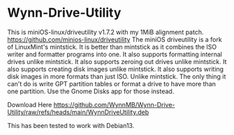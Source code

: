 # Wynn-Drive-Utility
This is miniOS-linux/driveutility v1.7.2 with my 1MiB alignment patch.
https://github.com/minios-linux/driveutility
The miniOS driveutility is a fork of LinuxMint's mintstick.
It is better than mintstick as it combines the ISO writer and formatter programs into one.
It also supports formatting internal drives unlike mintstick.
It also supports zeroing out drives unlike mintstick.
It also supports creating disk images unlike mintstick.
It also supports writing disk images in more formats than just ISO. Unlike mintstick.
The only thing it can't do is write GPT partition tables or format a drive to have more than one partition.
Use the Gnome Disks app for those instead.

Download Here https://github.com/WynnMB/Wynn-Drive-Utility/raw/refs/heads/main/WynnDriveUtility.deb

This has been tested to work with Debian13.
